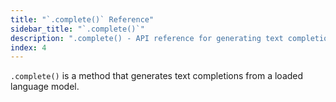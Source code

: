 ```yaml
---
title: "`.complete()` Reference"
sidebar_title: "`.complete()`"
description: ".complete() - API reference for generating text completions from a loaded language model"
index: 4
---
```


`.complete()` is a method that generates text completions from a loaded language model.